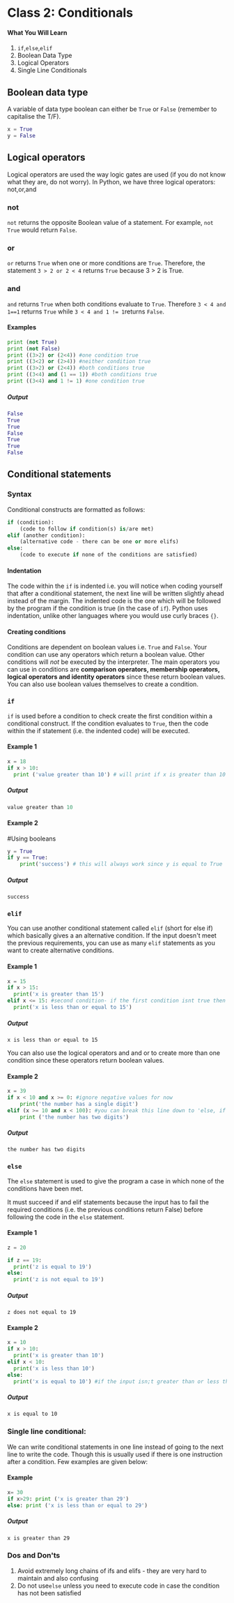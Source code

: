 # Class 2: Conditionals

#### What You Will Learn

1. ``if``,``else``,``elif``
2. Boolean Data Type
3. Logical Operators
4. Single Line Conditionals

## Boolean data type

A variable of data type boolean can either be ``True`` or ``False`` (remember to capitalise the T/F).

```python
x = True
y = False
```

## Logical operators

Logical operators are used the way logic gates are used (if you do not know what they are, do not worry). In Python, we have three logical operators: not,or,and

### not

``not`` returns the opposite Boolean value of a statement. For example, ``not True`` would return ``False``.

### or

``or`` returns ``True`` when one or more conditions are ``True``. Therefore, the statement ``3 > 2 or 2 < 4`` returns ``True`` because 3 > 2 is True.

### and

``and`` returns ``True`` when both conditions evaluate to  ``True``. Therefore ``3 < 4 and 1==1`` returns ``True`` while ``3 < 4 and 1 != 1``returns ``False``.

#### Examples

```python
print (not True)
print (not False)
print ((3>2) or (2<4)) #one condition true
print ((3<2) or (2>4)) #neither condition true
print ((3>2) or (2<4)) #both conditions true
print ((3<4) and (1 == 1)) #both conditions true
print ((3<4) and 1 != 1) #one condition true
```

##### Output

```python
False
True
True
False
True
True
False
```

## Conditional statements

### Syntax

Conditional constructs are formatted as follows:

```python
if (condition):
    (code to follow if condition(s) is/are met)
elif (another condition):
    (alternative code - there can be one or more elifs)
else:
    (code to execute if none of the conditions are satisfied)
```

#### Indentation

The code within the ``if`` is indented i.e. you will notice when coding yourself that after a conditional statement, the next line will be written slightly ahead instead of the margin. The indented code is the one which will be followed by the program if the condition is true (in the case of ``if``). Python uses indentation, unlike other languages where you would use curly braces ``{}``.

#### Creating conditions

Conditions are dependent on boolean values i.e. ``True`` and ``False``. Your condition can use any operators which return a boolean value. Other conditions will *not* be executed by the interpreter. The main operators you can use in conditions are **comparison operators, membership operators, logical operators and identity operators** since these return boolean values. You can also use boolean values themselves to create a condition.

### ``if``

`if` is used before a condition to check create the first condition within a conditional construct. If the condition evaluates to ``True``, then the code within the if statement (i.e. the indented code) will be executed.

#### Example 1

```python
x = 18
if x > 10:
  print ('value greater than 10') # will print if x is greater than 10
```

##### Output

```Python
value greater than 10   
```

#### Example 2

#Using booleans

```python
y = True
if y == True:
    print('success') # this will always work since y is equal to True
```

##### Output

```Python
success
```

### ``elif``

You can use another conditional statement called ``elif`` (short for else if) which basically gives a an alternative condition. If the input doesn't meet the previous requirements, you can use as many ``elif`` statements as you want to create alternative conditions.

#### Example 1

```python
x = 15
if x > 15:
  print('x is greater than 15')
elif x <= 15: #second condition- if the first condition isnt true then it checks whether this condition has been met.
  print('x is less than or equal to 15')
```

##### Output

```
x is less than or equal to 15
```

You can also use the logical operators and and or to create more than one condition since these operators return boolean values.

#### Example 2

```python
x = 39
if x < 10 and x >= 0: #ignore negative values for now
    print('the number has a single digit')
elif (x >= 10 and x < 100): #you can break this line down to 'else, if x is greater than or equal to 10 and less than 100':
    print ('the number has two digits')
```

##### Output

```Python
the number has two digits
```

### ``else``

The ``else`` statement is used to give the program a case in which none of the conditions have been met.

It must succeed if and elif statements because the input has to fail the required conditions (i.e. the previous conditions return False) before following the code in the ``else`` statement.

#### Example 1

```python
z = 20

if z == 19:
  print('z is equal to 19')
else:
  print('z is not equal to 19')
```

##### Output

```
z does not equal to 19
```

#### Example 2

```Python
x = 10
if x > 10:
  print('x is greater than 10')
elif x < 10:
  print('x is less than 10')
else:
  print('x is equal to 10') #if the input isn;t greater than or less than 10, it has to be 10
```

##### Output

```
x is equal to 10
```

### Single line conditional:

We can write conditional statements in one line instead of going to the next line to write the code. Though this is usually used if there is one instruction after a condition. Few examples are given below:

#### Example

```python
x= 30
if x>29: print ('x is greater than 29')
else: print ('x is less than or equal to 29')
```

##### Output

```
x is greater than 29
```

### Dos and Don'ts

1. Avoid extremely long chains of ifs and elifs - they are very hard to maintain and also confusing
2. Do not use``else`` unless you need to execute code in case the condition has not been satisfied
